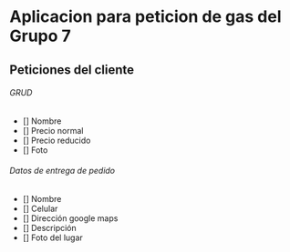 # Aplicacion para peticion de gas del Grupo 7  
## Peticiones del cliente
###### GRUD
- [] Nombre
- [] Precio normal
- [] Precio reducido
- [] Foto
###### Datos de entrega de pedido
- [] Nombre
- [] Celular
- [] Dirección google maps
- [] Descripción
- [] Foto del lugar  
